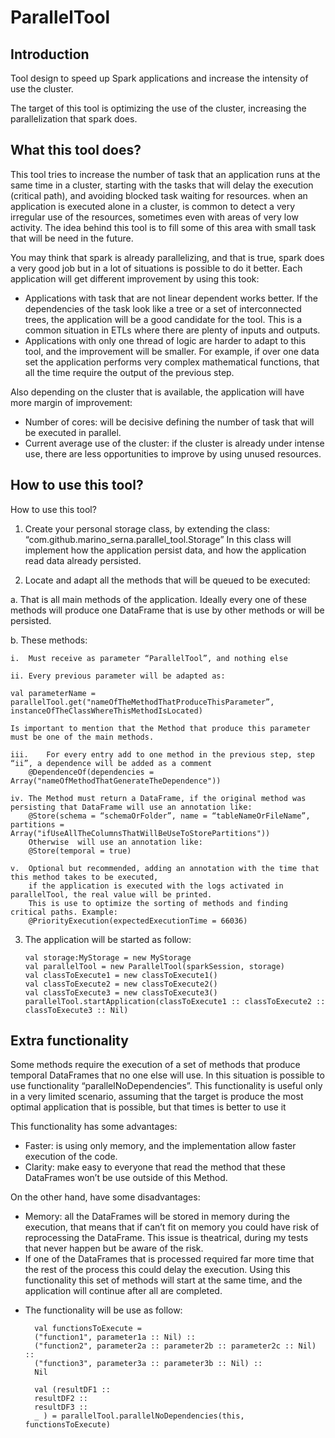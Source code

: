 
# ParallelTool

## Introduction
Tool design to speed up Spark applications and increase the intensity of use the cluster.

The target of this tool is optimizing the use of the cluster, increasing the parallelization that spark does.

## What this tool does?

This tool tries to increase the number of task that an application runs at the same time in a cluster, starting with the tasks that will delay the execution (critical path), and avoiding blocked task waiting for resources.
when an application is executed alone in a cluster, is common to detect a very irregular use of the resources, sometimes even with areas of very low activity.
The idea behind this tool is to fill some of this area with small task that will be need in the future.

You may think that spark is already parallelizing, and that is true, spark does a very good job but in a lot of situations is possible to do it better.
Each application will get different improvement by using this took:
-	Applications with task that are not linear dependent works better. If the dependencies of the task look like a tree or a set of interconnected trees, the application will be a good candidate for the tool.
This is a common situation in ETLs where there are plenty of inputs and outputs.
-	Applications with only one thread of logic are harder to adapt to this tool, and the improvement will be smaller.
For example, if over one data set the application performs very complex mathematical functions, that all the time require the output of the previous step.

Also depending on the cluster that is available, the application will have more margin of improvement:
-	Number of cores: will be decisive defining the number of task that will be executed in parallel.
-   Current average use of the cluster: if the cluster is already under intense use, there are less opportunities to improve by using unused resources.


## How to use this tool?

How to use this tool?

1.	Create your personal storage class, by extending the class: “com.github.marino_serna.parallel_tool.Storage”
In this class will implement how the application persist data, and how the application read data already persisted.

2.	Locate and adapt all the methods that will be queued to be executed:

  a.	That is all main methods of the application. Ideally every one of these methods will produce one DataFrame that is use by other methods or will be persisted.

  b.	These methods:

    i.	Must receive as parameter “ParallelTool”, and nothing else

    ii.	Every previous parameter will be adapted as:

    val parameterName = parallelTool.get("nameOfTheMethodThatProduceThisParameter”, instanceOfTheClassWhereThisMethodIsLocated)

    Is important to mention that the Method that produce this parameter must be one of the main methods.

    iii.	For every entry add to one method in the previous step, step “ii”, a dependence will be added as a comment
        @DependenceOf(dependencies = Array("nameOfMethodThatGenerateTheDependence"))

    iv.	The Method must return a DataFrame, if the original method was persisting that DataFrame will use an annotation like:
        @Store(schema = “schemaOrFolder”, name = “tableNameOrFileName”, partitions = Array("ifUseAllTheColumnsThatWillBeUseToStorePartitions"))
        Otherwise  will use an annotation like:
        @Store(temporal = true)

    v.	Optional but recommended, adding an annotation with the time that this method takes to be executed,
        if the application is executed with the logs activated in parallelTool, the real value will be printed.
        This is use to optimize the sorting of methods and finding critical paths. Example:
        @PriorityExecution(expectedExecutionTime = 66036)

3.  The application will be started as follow:

        val storage:MyStorage = new MyStorage
        val parallelTool = new ParallelTool(sparkSession, storage)
        val classToExecute1 = new classToExecute1()
        val classToExecute2 = new classToExecute2()
        val classToExecute3 = new classToExecute3()
        parallelTool.startApplication(classToExecute1 :: classToExecute2 :: classToExecute3 :: Nil)


## Extra functionality

Some methods require the execution of a set of methods that produce temporal DataFrames that no one else will use.
In this situation is possible to use functionality “parallelNoDependencies”.
This functionality is useful only in a very limited scenario, assuming that the target is produce the most optimal application that is possible, but that times is better to use it

This functionality has some advantages:
-	Faster: is using only memory, and the implementation allow faster execution of the code.
-	Clarity: make easy to everyone that read the method that these DataFrames won’t be use outside of this Method.

On the other hand, have some disadvantages:
-	Memory: all the DataFrames will be stored in memory during the execution, that means that if can’t fit on memory you could have risk of reprocessing the DataFrame.
This issue is theatrical, during my tests that never happen but be aware of the risk.
-	If one of the DataFrames that is processed required far more time that the rest of the process this could delay the execution. Using this functionality this set of methods will start at the same time, and the application will continue after all are completed.

* The functionality will be use as follow:

        val functionsToExecute =
        ("function1", parameter1a :: Nil) ::
        ("function2", parameter2a :: parameter2b :: parameter2c :: Nil) ::
        ("function3", parameter3a :: parameter3b :: Nil) ::
        Nil

        val (resultDF1 ::
        resultDF2 ::
        resultDF3 ::
        _ ) = parallelTool.parallelNoDependencies(this, functionsToExecute)
